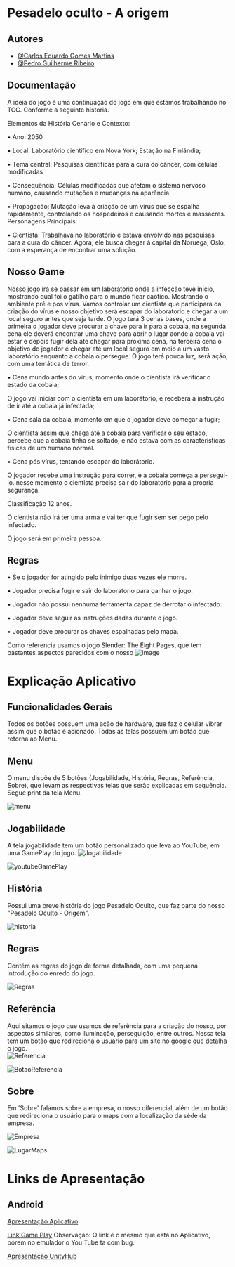 # Pesadelo oculto - A origem






## Autores

- [@Carlos Eduardo Gomes Martins](https://www.github.com/MartinsCarlos111)
- [@Pedro Guilherme Ribeiro ](https://www.github.com/pedroribeiro07)

## Documentação

A ideia do jogo é uma continuação do jogo em que estamos trabalhando no TCC. Conforme a seguinte historia. 

Elementos da História 
Cenário e Contexto:

•	Ano: 2050

•	Local: Laboratório científico em Nova York; Estação na Finlândia; 

•	Tema central: Pesquisas científicas para a cura do câncer, com células modificadas

•	Consequência: Células modificadas que afetam o sistema nervoso humano, causando mutações e mudanças na aparência.

•	Propagação: Mutação leva à criação de um vírus que se espalha rapidamente, controlando os hospedeiros e causando mortes e massacres.
Personagens Principais:

•	Cientista: Trabalhava no laboratório e estava envolvido nas pesquisas para a cura do câncer. Agora, ele busca chegar à capital da Noruega, Oslo, com a esperança de encontrar uma solução.






## Nosso Game

Nosso jogo irá se passar em um laboratorio onde a infecção teve inicio, mostrando qual foi o gatilho para o mundo ficar caotico.
Mostrando o ambiente pré e pos vírus. Vamos controlar um cientista que participara da criação do vírus e nosso objetivo será escapar do laboratorio e chegar a um local seguro antes que seja tarde. O jogo terá 3 cenas bases, onde a primeira o jogador deve procurar a chave para ir para a cobaia, na segunda cena ele deverá encontrar uma chave para abrir o lugar aonde a cobaia vai estar e depois fugir dela ate chegar para proxima cena, na terceira cena o objetivo do jogador é chegar até um local seguro em meio a um vasto laboratório enquanto a cobaia o persegue.
O jogo terá pouca luz, será ação, com uma temática de terror. 

• Cena mundo antes do vírus, momento onde o cientista irá verificar o estado da cobaia;

O jogo vai iniciar com o cientista em um laborátorio, e recebera a instrução de ir até a cobaia já infectada;

• Cena sala da cobaia, momento em que o jogador deve começar a fugir;

O cientista assim que chega até a cobaia para verificar o seu estado, percebe que a cobaia tinha se soltado, e não estava com as caracteristicas fisicas de um humano normal.

• Cena pós vírus, tentando escapar do laborátorio.

O jogador recebe uma instrução para correr, e a cobaia começa a persegui-lo. nesse momento o cientista precisa sair do laboratorio para a propria segurança. 

Classificação 12 anos.

O cientista não irá ter uma arma e vai ter que fugir sem ser pego pelo infectado.

O jogo será em primeira pessoa.


## Regras
• Se o jogador for atingido pelo inimigo duas vezes ele morre.

• Jogador precisa fugir e sair do laboratorio para ganhar o jogo.

• Jogador não possui nenhuma ferramenta capaz de derrotar o infectado.

• Jogador deve seguir as instruções dadas durante o jogo. 

• Jogador deve procurar as chaves espalhadas pelo mapa.




Como referencia usamos o jogo Slender: The Eight Pages, que tem bastantes aspectos parecidos com o nosso
![image](https://github.com/pedroribeiro07/PesadeloOcultoAOrigem/assets/106094573/d89285cb-ebd9-4bcc-a3ef-ce2a09576eac)


# Explicação Aplicativo

## Funcionalidades Gerais

Todos os botões possuem uma ação de hardware, que faz o celular vibrar assim que o botão é acionado. Todas as telas possuem um botão que retorna ao Menu.  

## Menu

O menu dispõe de 5 botões (Jogabilidade, História, Regras, Referência, Sobre), que levam as respectivas telas que serão explicadas em sequência. Segue print da tela Menu.


![menu](https://github.com/MartinsCarlos111/AppPesadeloOcultoOrigem/assets/101645719/ca34d0cf-59ef-4899-b28b-b52c74bcbabd)


## Jogabilidade

A tela jogabilidade tem um botão personalizado que leva ao YouTube, em uma GamePlay do jogo. 
![Jogabilidade](https://github.com/MartinsCarlos111/AppPesadeloOcultoOrigem/assets/101645719/203949ed-2e9d-4d4b-a2bf-1a9317803e11)

![youtubeGamePlay](https://github.com/MartinsCarlos111/AppPesadeloOcultoOrigem/assets/101645719/09503c73-2de6-4d4b-a74a-156878c92430)


## História 

Possui uma breve história do jogo Pesadelo Oculto, que faz parte do nosso "Pesadelo Oculto - Origem".  

![historia](https://github.com/MartinsCarlos111/AppPesadeloOcultoOrigem/assets/101645719/eb5d9bf6-3fee-432e-8f56-92154aa210f5)

## Regras 

Contém as regras do jogo de forma detalhada, com uma pequena introdução do enredo do jogo. 

![Regras](https://github.com/MartinsCarlos111/AppPesadeloOcultoOrigem/assets/101645719/2e434049-7ecd-44d1-8e5b-ff04ecb70eb1)

## Referência

Aqui sitamos o jogo que usamos de referência para a criação do nosso, por aspectos similares, como iluminação, perseguição, entre outros. Nessa tela tem um botão que redireciona o usuário para um site no google que detalha o jogo.   
![Referencia](https://github.com/MartinsCarlos111/AppPesadeloOcultoOrigem/assets/101645719/0bb083da-cadc-4739-ac14-99d843993655)

![BotaoReferencia](https://github.com/MartinsCarlos111/AppPesadeloOcultoOrigem/assets/101645719/e280fe5d-0f81-45f8-9944-6e0e7b894ae2)

## Sobre

Em 'Sobre' falamos sobre a empresa, o nosso diferencial, além de um botão que redireciona o usuário para o maps com a localização da séde da empresa.

![Empresa](https://github.com/MartinsCarlos111/AppPesadeloOcultoOrigem/assets/101645719/4c5d094a-b5da-46fb-bd69-46237168c1d6)

![LugarMaps](https://github.com/MartinsCarlos111/AppPesadeloOcultoOrigem/assets/101645719/51c5f6c3-4e46-4ff7-8aa3-a3ff958f0e9a)


# Links de Apresentação



## Android

[Apresentação Aplicativo](https://youtu.be/zVUugfqlVHI)



[Link Game Play](https://youtu.be/dFw6_KsmT9Y) Observação: O link é o mesmo que está no Aplicativo, pórem no emulador o You Tube ta com bug. 


[Apresentação UnityHub](https://youtu.be/6_UATiOQh3M?si=G_nja-N-TWLUcpnL)



